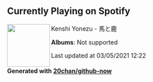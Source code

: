 ## Currently Playing on Spotify

[<img align="left" width="100" src="https://i.scdn.co/image/ab67616d0000b273eb53782889e6f2e70a2634a3">](https://open.spotify.com/album/0htxNVyVbhow8ESseUu5UV)

Kenshi Yonezu - 馬と鹿

**Albums**: Not supported

Last updated at 03/05/2021 12:22

#### Generated with [20chan/github-now](https://github.com/20chan/github-now)


<!--
**20chan/20chan** is a ✨ _special_ ✨ repository because its `README.md` (this file) appears on your GitHub profile.

Here are some ideas to get you started:

- 🔭 I’m currently working on ...
- 🌱 I’m currently learning ...
- 👯 I’m looking to collaborate on ...
- 🤔 I’m looking for help with ...
- 💬 Ask me about ...
- 📫 How to reach me: ...
- 😄 Pronouns: ...
- ⚡ Fun fact: ...
-->
